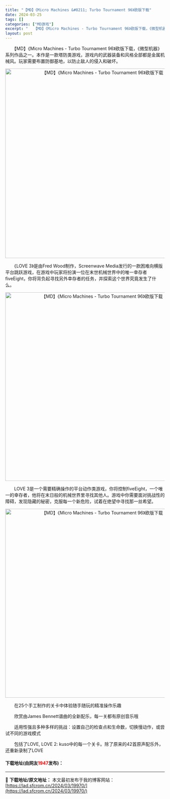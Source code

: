 ```yaml
---
title: "【MD】《Micro Machines &#8211; Turbo Tournament 96》欧版下载"
date: 2024-03-25
tags: []
categories: ["MD游戏"]
excerpt: "　　【MD】《Micro Machines - Turbo Tournament 96》欧版下载，《微型机器》系列作品之一。本作是一款塔防类游戏，游戏内的武器装备和风格全部都是金属机械风。玩家需要布置防御基地，以防止敌人的侵入和破坏。 　　《LOVE 3》是由Fred Wood制作，Screenwa&hellip;"
layout: post
---
```


 <p>　　【MD】《Micro Machines - Turbo Tournament 96》欧版下载，《微型机器》系列作品之一。本作是一款塔防类游戏，游戏内的武器装备和风格全部都是金属机械风。玩家需要布置防御基地，以防止敌人的侵入和破坏。</p> <p align="center"><img align="" border="0" src="https://lad.sfcrom.cn/wp-content/uploads/2024/03/20240325_66010dd58c7d7.png" width="599" alt="【MD】《Micro Machines - Turbo Tournament 96》欧版下载" /></p> <p>　　《LOVE 3》是由Fred Wood制作，Screenwave Media发行的一款困难向横版平台跳跃游戏，在游戏中玩家将扮演一位在末世机械世界中的唯一幸存者fiveEight，你将背负起寻找另外幸存者的任务，并探索这个世界究竟发生了什么。</p> <p align="center"><img align="" border="0" src="https://lad.sfcrom.cn/wp-content/uploads/2024/03/20240325_66010dd64257e.png" width="596" alt="【MD】《Micro Machines - Turbo Tournament 96》欧版下载" /></p> <p>　　LOVE 3是一个需要精确操作的平台动作类游戏，你将控制fiveEight，一个唯一的幸存者，他将在末日般的机械世界里寻找其他人。游戏中你需要面对挑战性的障碍，发现隐藏的秘密，克服每一个新危险，试着在绝望中寻找那一丝希望。</p> <p align="center"><img align="" border="0" src="https://lad.sfcrom.cn/wp-content/uploads/2024/03/20240325_66010dd7620f0.png" width="597" alt="【MD】《Micro Machines - Turbo Tournament 96》欧版下载" /></p> <p>　　在25个手工制作的关卡中体验随手随玩的精准操作乐趣</p> <p>　　欣赏由James Bennett谱曲的全新配乐，每一关都有原创音乐哦</p> <p>　　适用性强且多种多样的挑战：设置自己的检查点和生命数，切换慢动作，或尝试不同的游戏模式</p> <p>　　包括了LOVE, LOVE 2: kuso中的每一个关卡。除了原来的42首原声配乐外，还重新录制了LOVE</p> <p><h4>下载地址(由网友<font color="red">1947</font>发布)：</h4></p> 

---
📖 **下载地址/原文地址：** 本文最初发布于我的博客网站：[https://lad.sfcrom.cn/2024/03/19970/](https://lad.sfcrom.cn/2024/03/19970/)
